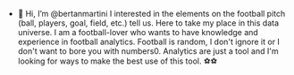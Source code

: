 - 👋 Hi, I’m @bertanmartini
I interested in the elements on the football pitch (ball, players, goal, field, etc.) tell us. 
Here to take my place in this data universe.
I am a football-lover who wants to have knowledge and experience in football analytics.
Football is random, I don't ignore it or I don't want to bore you with numbers0.
Analytics are just a tool and I'm looking for ways to make the best use of this tool.
⚽⚽
